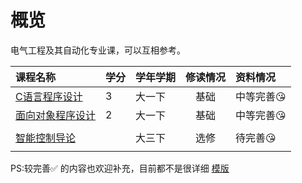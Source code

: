 # 概览

电气工程及其自动化专业课，可以互相参考。

|课程名称|学分|学年学期|修读情况|资料情况|
|:--|:--|:--|:--:|:--|
|[C语言程序设计](./大一下/C语言程序设计/index.md)|3|大一下|基础|中等完善😘|
|[面向对象程序设计](./大一下/面向对象程序设计/index.md)|2|大一下|基础|中等完善😘|
|  | |  |  |  |
|[智能控制导论](./大三下/智能控制导论/index.md)||大三下|选修|待完善😘|
|  | |  |  |  |

PS:较完善✅ 的内容也欢迎补充，目前都不是很详细  [模版](../template.md)

<style>
.md-typeset table:not([class]) th {
    min-width: 1em;
}
</style>